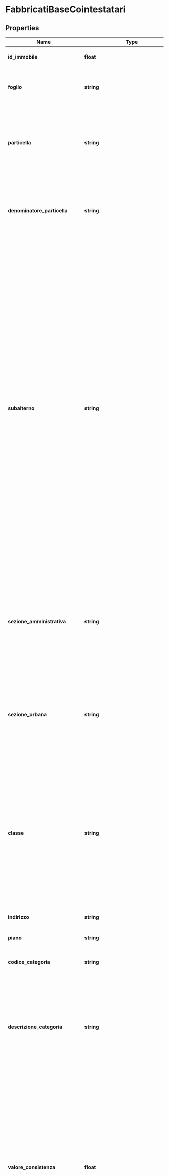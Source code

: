 # FabbricatiBaseCointestatari

## Properties
Name | Type | Description | Notes
------------ | ------------- | ------------- | -------------
**id_immobile** | **float** | Identificativo univoco Cerved dell&#39;immobile | [optional] 
**foglio** | **string** | Porzione di territorio comunale che il catasto rappresenta nelle proprie mappe cartografiche | [optional] 
**particella** | **string** | Rappresenta all&#39;interno del foglio una porzione di terreno o il fabbricato e l&#39;eventuale area di pertinenza, e tranne rare eccezioni viene contrassegnata da un numero | [optional] 
**denominatore_particella** | **string** | Dato eventualmente presente solo per immobili che appartengono al Catasto fondiario (province di Trieste e Gorizia e porzioni di quelle di Udine e Belluno) | [optional] 
**subalterno** | **string** | Per il Catasto fabbricati, dove presente, identifica un bene immobile, compresa la singola unità immobiliare esistente su una particella. L&#39;unità immobiliare urbana è l&#39;elemento minimo inventariabile che ha autonomia reddituale e funzionale. Generalmente nell&#39;ipotesi di un intero fabbricato ciascuna unità immobiliare è identificata da un proprio subalterno. Qualora il fabbricato sia costituito da un&#39;unica unità immobiliare il subalterno potrebbe essere assente. Il dato, qualora esistente, è necessario per l&#39;univoca identificazione della singola unità immobiliare; diversamente, il sistema produrrà l&#39;elenco delle unità immobiliari urbane aventi stessa particella al fine della loro successiva selezione singola. Per il Catasto terreni, dove presente essenzialmente si riferisce ai fabbricati rurali | [optional] 
**sezione_amministrativa** | **string** | Suddivisione (presente solo in alcuni contesti territoriali e quindi in generale non richiesta) del territorio del Comune. E&#39; tecnicamente denominata anche comune catastale e viene identificata da una lettera e da una denominazione | [optional] 
**sezione_urbana** | **string** | Ulteriore suddivisione del territorio comunale che al pari della sezione amministrativa è presente solo in alcuni Comuni (e quindi in generale non è richiesta), indipendentemente dall&#39;esistenza della sezione amministrativa | [optional] 
**classe** | **string** | Parametro che identifica il grado di produttività delle unità immobiliari appartenenti alle categorie dei gruppi A, B e C. Viene indicata con &#39;U&#39; (unica) in assenza di una ripartizione in classi della categoria (ciò, in quanto, la redditività è omogenea all&#39;interno del Comune o della zona censuaria) ovvero con i numeri da &#39;1&#39;a &#39;n&#39; al crescere della redditivita | [optional] 
**indirizzo** | **string** | Indirizzo di ubicazione dell&#39;immobile | [optional] 
**piano** | **string** | Piano di ubicazione dell&#39;immobile | [optional] 
**codice_categoria** | **string** | Codice della Categoria Catastale dell&#39;immobile | [optional] 
**descrizione_categoria** | **string** | Descrizione testuale del codice categoria catastale dell&#39;immobile, che indica la tipologia delle unità immobiliari, presenti nella zona censuaria, differente per le caratteristiche intrinseche che ne determinano la destinazione ordinaria e permanente | [optional] 
**valore_consistenza** | **float** | Dimensione dell&#39;unità  immobiliare. Per le abitazioni e gli uffici (immobili della categoria A) è espressa in \&quot;vani\&quot;. Per i negozi, i magazzini, le rimesse (immobili della categoria C) è espressa in metri quadrati. Per gli immobili a destinazione collettiva (ospedali, caserme, ecc.) è espressa in metri cubi. Per gli immobili appartenenti alle categorie speciali dei gruppi D ed E non viene indicata la consistenza catastale | [optional] 
**unita_misura_consistenza** | **string** | Unità  di misura utilizzata associata al Valore Consistenza | [optional] 
**rendita** | **float** | Per le unità  immobiliari appartenenti alle categorie dei gruppi A, B e C, la rendita catastale è determinata moltiplicando la consistenza per la tariffa unitaria specifica per Comune, zona censuaria e corrispondente alla categoria e classe. Per le unità immobiliari appartenenti ai gruppi delle categorie D ed E la rendita è determinata attraverso stima diretta | [optional] 
**possessi** | [**\Swagger\Client\Model\Cointestatari[]**](Cointestatari.md) | Possessi | [optional] 
**comune** | [**\Swagger\Client\Model\DatiCatastali**](DatiCatastali.md) | Dati catastali Cerved | [optional] 
**catasto** | [**\Swagger\Client\Model\DatiCatastali**](DatiCatastali.md) | Dati catastali storici | [optional] 
**superficie_catastale** | **string** | Metri quadrati totali per Gruppo Catastale A, B, C | [optional] 
**superficie_catastale_coperta** | **string** | Metri quadrati escluse aree scoperte. Gruppo Catastale A | [optional] 

[[Back to Model list]](../README.md#documentation-for-models) [[Back to API list]](../README.md#documentation-for-api-endpoints) [[Back to README]](../README.md)


